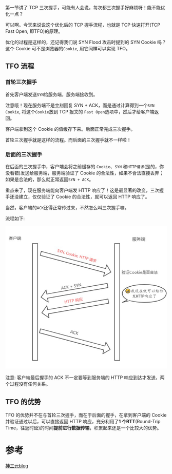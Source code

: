 第一节讲了 TCP 三次握手，可能有人会说，每次都三次握手好麻烦呀！能不能优化一点？

可以啊。今天来说说这个优化后的 TCP 握手流程，也就是 TCP 快速打开(TCP Fast Open, 即TFO)的原理。

优化的过程是这样的，还记得我们说 SYN Flood 攻击时提到的 SYN Cookie 吗？这个 Cookie 可不是浏览器的`Cookie`, 用它同样可以实现 TFO。

## TFO 流程

### 首轮三次握手

首先客户端发送`SYN`给服务端，服务端接收到。

注意哦！现在服务端不是立刻回复 SYN + ACK，而是通过计算得到一个`SYN Cookie`, 将这个`Cookie`放到 TCP 报文的 `Fast Open`选项中，然后才给客户端返回。

客户端拿到这个 Cookie 的值缓存下来。后面正常完成三次握手。

首轮三次握手就是这样的流程。而后面的三次握手就不一样啦！

### 后面的三次握手

在后面的三次握手中，客户端会将之前缓存的 `Cookie`、`SYN` 和`HTTP请求`(是的，你没看错)发送给服务端，服务端验证了 Cookie 的合法性，如果不合法直接丢弃；如果是合法的，那么就正常返回`SYN + ACK`。

重点来了，现在服务端能向客户端发 HTTP 响应了！这是最显著的改变，三次握手还没建立，仅仅验证了 Cookie 的合法性，就可以返回 HTTP 响应了。

当然，客户端的`ACK`还得正常传过来，不然怎么叫三次握手嘛。

流程如下:

![image-20221103015832268](../../assets/image-20221103015832268.png)

注意: 客户端最后握手的 ACK 不一定要等到服务端的 HTTP 响应到达才发送，两个过程没有任何关系。

## TFO 的优势

TFO 的优势并不在与首轮三次握手，而在于后面的握手，在拿到客户端的 Cookie 并验证通过以后，可以直接返回 HTTP 响应，充分利用了**1 个RTT**(Round-Trip Time，往返时延)的时间**提前进行数据传输**，积累起来还是一个比较大的优势。

# 参考

[神三元blog](https://sanyuan0704.top/)